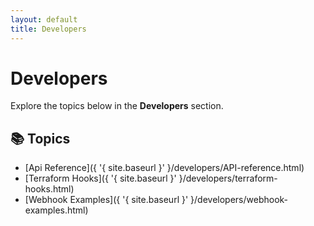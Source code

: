 ```yaml
---
layout: default
title: Developers
---
```


# Developers

Explore the topics below in the **Developers** section.

## 📚 Topics

- [Api Reference]({ '{ site.baseurl }' }/developers/API-reference.html)
- [Terraform Hooks]({ '{ site.baseurl }' }/developers/terraform-hooks.html)
- [Webhook Examples]({ '{ site.baseurl }' }/developers/webhook-examples.html)
